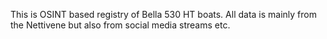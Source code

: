 This is OSINT based registry of Bella 530 HT boats. All data is mainly from the Nettivene but also from social media streams etc.
